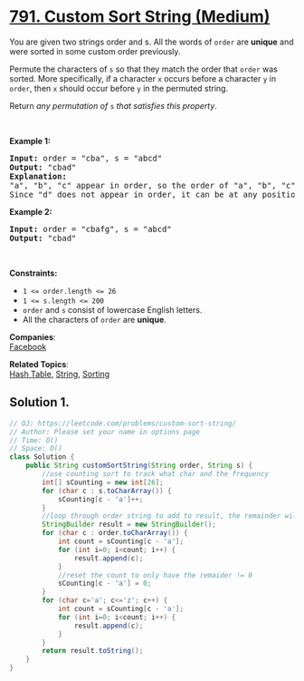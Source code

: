 # [791. Custom Sort String (Medium)](https://leetcode.com/problems/custom-sort-string/)

<p>You are given two strings order and s. All the words of <code>order</code> are <strong>unique</strong> and were sorted in some custom order previously.</p>

<p>Permute the characters of <code>s</code> so that they match the order that <code>order</code> was sorted. More specifically, if a character <code>x</code> occurs before a character <code>y</code> in <code>order</code>, then <code>x</code> should occur before <code>y</code> in the permuted string.</p>

<p>Return <em>any permutation of </em><code>s</code><em> that satisfies this property</em>.</p>

<p>&nbsp;</p>
<p><strong>Example 1:</strong></p>

<pre><strong>Input:</strong> order = "cba", s = "abcd"
<strong>Output:</strong> "cbad"
<strong>Explanation:</strong> 
"a", "b", "c" appear in order, so the order of "a", "b", "c" should be "c", "b", and "a". 
Since "d" does not appear in order, it can be at any position in the returned string. "dcba", "cdba", "cbda" are also valid outputs.
</pre>

<p><strong>Example 2:</strong></p>

<pre><strong>Input:</strong> order = "cbafg", s = "abcd"
<strong>Output:</strong> "cbad"
</pre>

<p>&nbsp;</p>
<p><strong>Constraints:</strong></p>

<ul>
	<li><code>1 &lt;= order.length &lt;= 26</code></li>
	<li><code>1 &lt;= s.length &lt;= 200</code></li>
	<li><code>order</code> and <code>s</code> consist of lowercase English letters.</li>
	<li>All the characters of <code>order</code> are <strong>unique</strong>.</li>
</ul>

**Companies**:  
[Facebook](https://leetcode.com/company/facebook)

**Related Topics**:  
[Hash Table](https://leetcode.com/tag/hash-table/), [String](https://leetcode.com/tag/string/), [Sorting](https://leetcode.com/tag/sorting/)

## Solution 1.

```java
// OJ: https://leetcode.com/problems/custom-sort-string/
// Author: Please set your name in options page
// Time: O()
// Space: O()
class Solution {
    public String customSortString(String order, String s) {
        //use counting sort to track what char and the frequency
        int[] sCounting = new int[26];
        for (char c : s.toCharArray()) {
            sCounting[c - 'a']++;
        }
        //loop through order string to add to result, the remainder will taker later
        StringBuilder result = new StringBuilder();
        for (char c : order.toCharArray()) {
            int count = sCounting[c - 'a'];
            for (int i=0; i<count; i++) {
                result.append(c);
            }
            //reset the count to only have the remaider != 0
            sCounting[c - 'a'] = 0;
        }
        for (char c='a'; c<='z'; c++) {
            int count = sCounting[c - 'a'];
            for (int i=0; i<count; i++) {
                result.append(c);
            }
        }
        return result.toString();
    }
}

```
